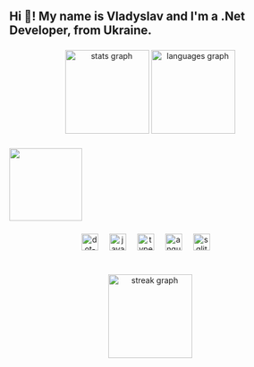 <h2 align="left">Hi 👋! My name is Vladyslav and I'm a .Net Developer, from Ukraine.</h2>

###

<div align="center">
  <img src="https://github-readme-stats.vercel.app/api?username=Saitama267&hide_title=true&hide_rank=false&show_icons=true&include_all_commits=true&count_private=true&disable_animations=false&theme=cobalt&locale=en&hide_border=false" height="150" alt="stats graph"  />
  <img src="https://github-readme-stats.vercel.app/api/top-langs?username=Saitama267&locale=en&hide_title=false&layout=compact&card_width=320&langs_count=5&theme=cobalt&hide_border=false" height="150" alt="languages graph"  />
</div>

###

<img align="center" height="130" src="https://media1.giphy.com/media/v1.Y2lkPTc5MGI3NjExd2M0bXIyOTJmMnE4MmEwbGtjdjd2bm5kbTFpdWZxZzR2Njlma2FhZyZlcD12MV9naWZzX3NlYXJjaCZjdD1n/arbHBoiUWUgmc/source.gif"  />

###

<div align="center">
  <img src="https://skillicons.dev/icons?i=dotnet" height="30" alt="dot-net logo"  />
  <img width="12" />
  <img src="https://skillicons.dev/icons?i=js" height="30" alt="javascript logo"  />
  <img width="12" />
  <img src="https://skillicons.dev/icons?i=ts" height="30" alt="typescript logo"  />
  <img width="12" />
  <img src="https://skillicons.dev/icons?i=angular" height="30" alt="angularjs logo"  />
  <img width="12" />
  <img src="https://skillicons.dev/icons?i=sqlite" height="30" alt="sqlite logo"  />
  <img width="12" />
</div>

###

<br clear="both">

<div align="center">
  <img src="https://streak-stats.demolab.com?user=Saitama267&locale=en&mode=daily&theme=cobalt2&hide_border=false&border_radius=5&order=3" height="150" alt="streak graph"  />
</div>

###
